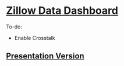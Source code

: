 # [Zillow Data Dashboard](https://resclapon.com/zillow/)

To-do:
- Enable Crosstalk

## [Presentation Version](https://predictcrypto.shinyapps.io/ZillowPresentationVersion/)
